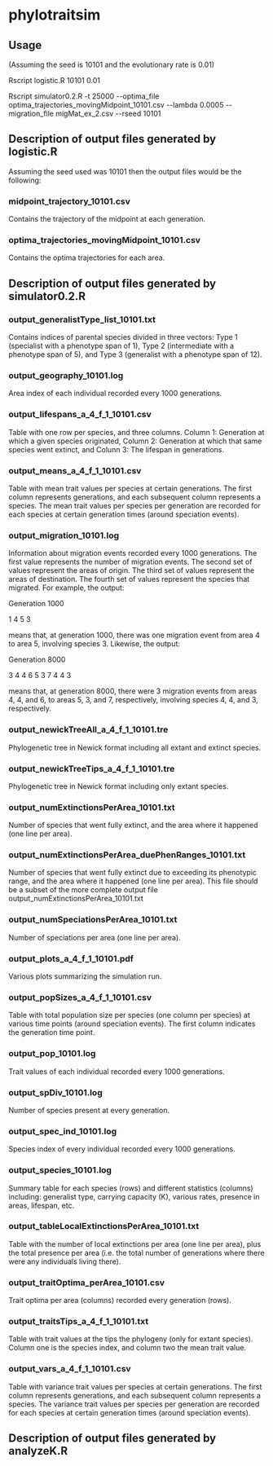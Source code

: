 # phylotraitsim
## Usage
(Assuming the seed is 10101 and the evolutionary rate is 0.01)

Rscript logistic.R 10101 0.01

Rscript simulator0.2.R -t 25000 --optima_file optima_trajectories_movingMidpoint_10101.csv --lambda 0.0005 --migration_file migMat_ex_2.csv --rseed 10101

## Description of output files generated by logistic.R
Assuming the seed used was 10101 then the output files would be the following:
### midpoint_trajectory_10101.csv
Contains the trajectory of the midpoint at each generation.
### optima_trajectories_movingMidpoint_10101.csv
Contains the optima trajectories for each area.

## Description of output files generated by simulator0.2.R
### output_generalistType_list_10101.txt
Contains indices of parental species divided in three vectors: 
Type 1 (specialist with a phenotype span of 1), 
Type 2 (intermediate with a phenotype span of 5), and 
Type 3 (generalist with a phenotype span of 12).

### output_geography_10101.log
Area index of each individual recorded every 1000 generations.

### output_lifespans_a_4_f_1_10101.csv
Table with one row per species, and three columns. 
Column 1: Generation at which a given species originated,
Column 2: Generation at which that same species went extinct, and
Colunn 3: The lifespan in generations.

### output_means_a_4_f_1_10101.csv
Table with mean trait values per species at certain generations.
The first column represents generations, and each subsequent column represents a species.
The mean trait values per species per generation are recorded for each species at certain generation times (around speciation events).

### output_migration_10101.log
Information about migration events recorded every 1000 generations.
The first value represents the number of migration events.
The second set of values represent the areas of origin.
The third set of values represent the areas of destination.
The fourth set of values represent the species that migrated.
For example, the output:

Generation 1000

1 4 5 3

means that, at generation 1000, there was one migration event
from area 4 to area 5, involving species 3. Likewise, the output:

Generation 8000

3 4 4 6 5 3 7 4 4 3

means that, at generation 8000, there were 3 migration events
from areas 4, 4, and 6, to areas 5, 3, and 7, respectively,
involving species 4, 4, and 3, respectively.

### output_newickTreeAll_a_4_f_1_10101.tre
Phylogenetic tree in Newick format including all extant and extinct species.

### output_newickTreeTips_a_4_f_1_10101.tre
Phylogenetic tree in Newick format including only extant species.

### output_numExtinctionsPerArea_10101.txt
Number of species that went fully extinct, and the area where it happened (one line per area).

### output_numExtinctionsPerArea_duePhenRanges_10101.txt
Number of species that went fully extinct due to exceeding its phenotypic range, and the area where it happened (one line per area).
This file should be a subset of the more complete output file output_numExtinctionsPerArea_10101.txt

### output_numSpeciationsPerArea_10101.txt
Number of speciations per area (one line per area).

### output_plots_a_4_f_1_10101.pdf
Various plots summarizing the simulation run.

### output_popSizes_a_4_f_1_10101.csv
Table with total population size per species (one column per species)
at various time points (around speciation events).
The first column indicates the generation time point.

### output_pop_10101.log
Trait values of each individual recorded every 1000 generations.

### output_spDiv_10101.log
Number of species present at every generation.

### output_spec_ind_10101.log
Species index of every individual recorded every 1000 generations.

### output_species_10101.log
Summary table for each species (rows) and different statistics (columns) including: generalist type, carrying capacity (K), various rates, presence in areas, lifespan, etc.

### output_tableLocalExtinctionsPerArea_10101.txt
Table with the number of local extinctions per area (one line per area), plus the total presence per area 
(i.e. the total number of generations where there were any individuals living there).

### output_traitOptima_perArea_10101.csv
Trait optima per area (columns) recorded every generation (rows).

### output_traitsTips_a_4_f_1_10101.txt
Table with trait values at the tips the phylogeny (only for extant species).
Column one is the species index, and column two the mean trait value.

### output_vars_a_4_f_1_10101.csv
Table with variance trait values per species at certain generations.
The first column represents generations, and each subsequent column represents a species.
The variance trait values per species per generation are recorded for each species at certain generation times (around speciation events).

## Description of output files generated by analyzeK.R

